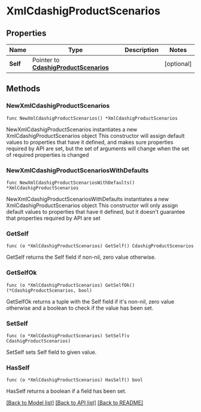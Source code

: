 # XmlCdashigProductScenarios

## Properties

Name | Type | Description | Notes
------------ | ------------- | ------------- | -------------
**Self** | Pointer to [**CdashigProductScenarios**](CdashigProductScenarios.md) |  | [optional] 

## Methods

### NewXmlCdashigProductScenarios

`func NewXmlCdashigProductScenarios() *XmlCdashigProductScenarios`

NewXmlCdashigProductScenarios instantiates a new XmlCdashigProductScenarios object
This constructor will assign default values to properties that have it defined,
and makes sure properties required by API are set, but the set of arguments
will change when the set of required properties is changed

### NewXmlCdashigProductScenariosWithDefaults

`func NewXmlCdashigProductScenariosWithDefaults() *XmlCdashigProductScenarios`

NewXmlCdashigProductScenariosWithDefaults instantiates a new XmlCdashigProductScenarios object
This constructor will only assign default values to properties that have it defined,
but it doesn't guarantee that properties required by API are set

### GetSelf

`func (o *XmlCdashigProductScenarios) GetSelf() CdashigProductScenarios`

GetSelf returns the Self field if non-nil, zero value otherwise.

### GetSelfOk

`func (o *XmlCdashigProductScenarios) GetSelfOk() (*CdashigProductScenarios, bool)`

GetSelfOk returns a tuple with the Self field if it's non-nil, zero value otherwise
and a boolean to check if the value has been set.

### SetSelf

`func (o *XmlCdashigProductScenarios) SetSelf(v CdashigProductScenarios)`

SetSelf sets Self field to given value.

### HasSelf

`func (o *XmlCdashigProductScenarios) HasSelf() bool`

HasSelf returns a boolean if a field has been set.


[[Back to Model list]](../README.md#documentation-for-models) [[Back to API list]](../README.md#documentation-for-api-endpoints) [[Back to README]](../README.md)


